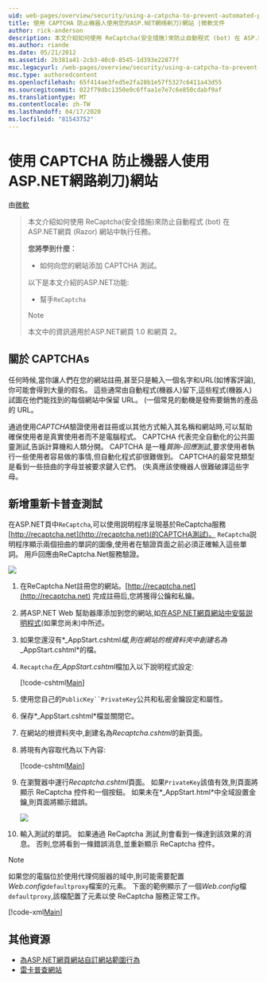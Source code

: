 ```yaml
---
uid: web-pages/overview/security/using-a-catpcha-to-prevent-automated-programs-bots-from-using-your-aspnet-web-site
title: 使用 CAPTCHA 防止機器人使用您的ASP.NET網络剃刀)網站 |微軟文件
author: rick-anderson
description: 本文介紹如何使用 ReCaptcha(安全措施)來防止自動程式 (bot) 在 ASP.NET 網頁 (Razor) 中執行任務...
ms.author: riande
ms.date: 05/21/2012
ms.assetid: 2b381a41-2cb3-40c0-8545-1d393e22877f
msc.legacyurl: /web-pages/overview/security/using-a-catpcha-to-prevent-automated-programs-bots-from-using-your-aspnet-web-site
msc.type: authoredcontent
ms.openlocfilehash: 65f414ae3fed5e2fa28b1e57f5327c6411a43d55
ms.sourcegitcommit: 022f79dbc1350e0c6ffaa1e7e7c6e850cdabf9af
ms.translationtype: MT
ms.contentlocale: zh-TW
ms.lasthandoff: 04/17/2020
ms.locfileid: "81543752"
---
```

# <a name="using-a-captcha-to-prevent-bots-from-using-your-aspnet-web-razor-site"></a>使用 CAPTCHA 防止機器人使用ASP.NET網路剃刀)網站

由[微軟](https://github.com/microsoft)

> 本文介紹如何使用 ReCaptcha(安全措施)來防止自動程式 (bot) 在ASP.NET網頁 (Razor) 網站中執行任務。
> 
> **您將學到什麼：** 
> 
> - 如何向您的網站添加 CAPTCHA 測試。
> 
> 以下是本文介紹的ASP.NET功能:
> 
> - 幫手`ReCaptcha`
> 
> > [!NOTE]
> > 本文中的資訊適用於ASP.NET網頁 1.0 和網頁 2。

## <a name="about-captchas"></a>關於 CAPTCHAs

任何時候,當你讓人們在您的網站註冊,甚至只是輸入一個名字和URL(如博客評論),你可能會得到大量的假名。 這些通常由自動程式(機器人)留下,這些程式(機器人)試圖在他們能找到的每個網站中保留 URL。 (一個常見的動機是發佈要銷售的產品的 URL。

通過使用*CAPTCHA*驗證使用者註冊或以其他方式輸入其名稱和網站時,可以幫助確保使用者是真實使用者而不是電腦程式。 CAPTCHA 代表完全自動化的公共圖靈測試,告訴計算機和人類分開。 CAPTCHA 是一種*質詢-回應*測試,要求使用者執行一些使用者容易做的事情,但自動化程式卻很難做到。 CAPTCHA的最常見類型是看到一些扭曲的字母並被要求鍵入它們。 (失真應該使機器人很難破譯這些字母。

## <a name="adding-a-recaptcha-test"></a>新增重新卡普查測試

在ASP.NET頁中`ReCaptcha`,可以使用説明程序呈現基於ReCaptcha服務[http://recaptcha.net](http://recaptcha.net)(的CAPTCHA測試)。 `ReCaptcha`説明程序顯示兩個扭曲的單詞的圖像,使用者在驗證頁面之前必須正確輸入這些單詞。 用戶回應由ReCaptcha.Net服務驗證。

![](using-a-catpcha-to-prevent-automated-programs-bots-from-using-your-aspnet-web-site/_static/image1.jpg)

1. 在ReCaptcha.Net註冊您的網站。[http://recaptcha.net](http://recaptcha.net) 完成註冊后,您將獲得公鑰和私鑰。
2. 將ASP.NET Web 幫助器庫添加到您的網站,如[在ASP.NET網頁網站中安裝説明程式](https://go.microsoft.com/fwlink/?LinkId=252372)(如果您尚未)中所述。
3. 如果您還沒有*\_AppStart.cshtml*檔,則在網站的根資料夾中創建名為*\_AppStart.cshtml*的檔。
4. `Recaptcha`*在\_AppStart.cshtml*檔加入以下說明程式設定: 

    [!code-cshtml[Main](using-a-catpcha-to-prevent-automated-programs-bots-from-using-your-aspnet-web-site/samples/sample1.cshtml?highlight=6-7)]
5. 使用您自己的`PublicKey``PrivateKey`公共和私密金鑰設定和屬性。
6. 保存*\_AppStart.cshtml*檔並關閉它。
7. 在網站的根資料夾中,創建名為*Recaptcha.cshtml*的新頁面。
8. 將現有內容取代為以下內容: 

    [!code-cshtml[Main](using-a-catpcha-to-prevent-automated-programs-bots-from-using-your-aspnet-web-site/samples/sample2.cshtml)]
9. 在瀏覽器中運行*Recaptcha.cshtml*頁面。 如果`PrivateKey`該值有效,則頁面將顯示 ReCaptcha 控件和一個按鈕。 如果未在*\_AppStart.html*中全域設置金鑰,則頁面將顯示錯誤。 

    ![](using-a-catpcha-to-prevent-automated-programs-bots-from-using-your-aspnet-web-site/_static/image1.png)
10. 輸入測試的單詞。 如果通過 ReCaptcha 測試,則會看到一條達到該效果的消息。 否則,您將看到一條錯誤消息,並重新顯示 ReCaptcha 控件。

> [!NOTE]
> 如果您的電腦位於使用代理伺服器的域中,則可能需要配置*Web.config*`defaultproxy`檔案的元素。 下面的範例顯示了一個*Web.config*檔`defaultproxy`,該檔配置了元素以使 ReCaptcha 服務正常工作。
> 
> [!code-xml[Main](using-a-catpcha-to-prevent-automated-programs-bots-from-using-your-aspnet-web-site/samples/sample3.xml)]

<a id="Additional_Resources"></a>
## <a name="additional-resources"></a>其他資源

- [為ASP.NET網頁網站自訂網站範圍行為](https://go.microsoft.com/fwlink/?LinkId=202906)
- [雷卡普查網站](https://www.google.com/recaptcha)
